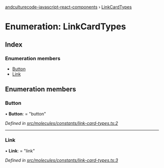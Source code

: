 [andculturecode-javascript-react-components](../README.md) › [LinkCardTypes](linkcardtypes.md)

# Enumeration: LinkCardTypes

## Index

### Enumeration members

* [Button](linkcardtypes.md#button)
* [Link](linkcardtypes.md#link)

## Enumeration members

###  Button

• **Button**: = "button"

*Defined in [src/molecules/constants/link-card-types.ts:2](https://github.com/AndcultureCode/AndcultureCode.JavaScript.React.Components/blob/70e5ccf/src/molecules/constants/link-card-types.ts#L2)*

___

###  Link

• **Link**: = "link"

*Defined in [src/molecules/constants/link-card-types.ts:3](https://github.com/AndcultureCode/AndcultureCode.JavaScript.React.Components/blob/70e5ccf/src/molecules/constants/link-card-types.ts#L3)*
